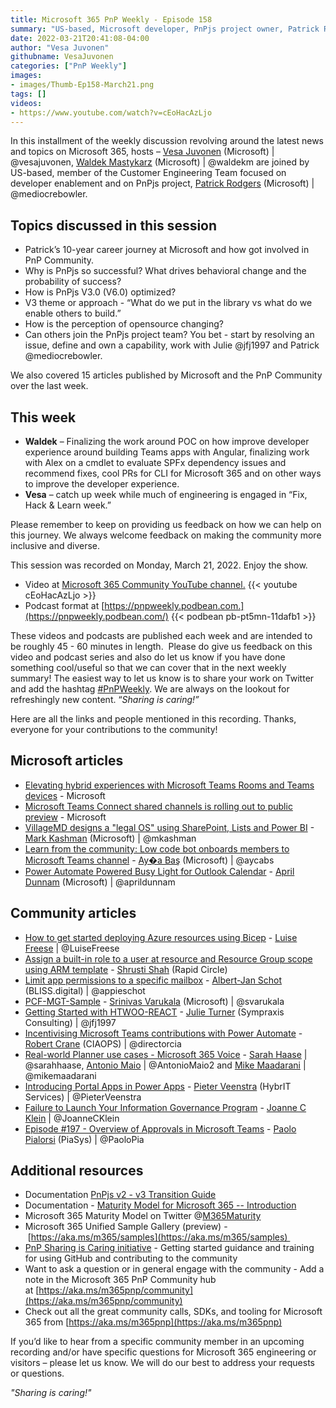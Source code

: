 ```yaml
---
title: Microsoft 365 PnP Weekly - Episode 158
summary: "US-based, Microsoft developer, PnPjs project owner, Patrick Rodgers, joins Vesa Juvonen and Waldek Mastykarz to discuss PnPjs V3.0 - design theme, optimizations, behavioral change needed to drive project success and more.  Reviewed 15 articles from Microsoft and Community."
date: 2022-03-21T20:41:08-04:00
author: "Vesa Juvonen"
githubname: VesaJuvonen
categories: ["PnP Weekly"]
images:
- images/Thumb-Ep158-March21.png
tags: []
videos:
- https://www.youtube.com/watch?v=cEoHacAzLjo
---
```





In this installment of the weekly discussion revolving around the latest news and topics on Microsoft 365, hosts – [Vesa Juvonen](https://twitter.com/vesajuvonen) (Microsoft) | @vesajuvonen, [Waldek Mastykarz](https://twitter.com/waldekm) (Microsoft) | @waldekm are joined by US-based, member of the Customer Engineering Team focused on developer enablement and on PnPjs project, [Patrick Rodgers](http://twitter.com/mediocrebowler) (Microsoft) | @mediocrebowler.

## Topics discussed in this session

- 	Patrick’s 10-year career journey at Microsoft and how got involved in PnP Community.
- 	Why is PnPjs so successful?   What drives behavioral change and the probability of success?   
- 	How is PnPjs V3.0 (V6.0) optimized? 
- 	V3 theme or approach - “What do we put in the library vs what do we enable others to build.”
- 	How is the perception of opensource changing? 
- 	Can others join the PnPjs project team?   You bet - start by resolving an issue, define and own a capability, work with Julie @jfj1997 and Patrick @mediocrebowler.  


We also covered 15 articles published by Microsoft and the PnP Community over the last week. 

## This week

-   **Waldek** – Finalizing the work around POC on how improve developer experience around building Teams apps with Angular, finalizing work with Alex on a cmdlet to evaluate SPFx dependency issues and recommend fixes, cool PRs for CLI for Microsoft 365 and on other ways to improve the developer experience.  
-   **Vesa** – catch up week while much of engineering is engaged in “Fix, Hack & Learn week.”   

Please remember to keep on providing us feedback on how we can help on this journey. We always welcome feedback on making the community more inclusive and diverse.

This session was recorded on Monday, March 21, 2022.   Enjoy the show.  

*   Video at [Microsoft 365 Community YouTube channel.](https://aka.ms/m365pnp-videos)
    {{< youtube cEoHacAzLjo >}}
*   Podcast format at [https://pnpweekly.podbean.com.](https://pnpweekly.podbean.com/) 
    {{< podbean pb-pt5mn-11dafb1 >}}

These videos and podcasts are published each week and are intended to be roughly 45 - 60 minutes in length.  Please do give us feedback on this video and podcast series and also do let us know if you have done something cool/useful so that we can cover that in the next weekly summary! The easiest way to let us know is to share your work on Twitter and add the hashtag [#PnPWeekly](https://twitter.com/search?q=%23pnpweekly). We are always on the lookout for refreshingly new content. “_Sharing is caring!”_ 

Here are all the links and people mentioned in this recording. Thanks, everyone for your contributions to the community!

## Microsoft articles

-   [Elevating hybrid experiences with Microsoft Teams Rooms and Teams devices](https://techcommunity.microsoft.com/t5/microsoft-teams-blog/elevating-hybrid-experiences-with-microsoft-teams-rooms-and/ba-p/3248014) - Microsoft
-   [Microsoft Teams Connect shared channels is rolling out to public preview](https://techcommunity.microsoft.com/t5/microsoft-teams-blog/microsoft-teams-connect-shared-channels-is-rolling-out-to-public/ba-p/3252901) - Microsoft
-   [VillageMD designs a "legal OS" using SharePoint, Lists and Power BI](https://techcommunity.microsoft.com/t5/microsoft-sharepoint-blog/villagemd-designs-a-quot-legal-os-quot-using-sharepoint-lists/ba-p/3259410) - [Mark Kashman](https://twitter.com/mkashman) (Microsoft) | @mkashman
-   [Learn from the community: Low code bot onboards members to Microsoft Teams channel](https://devblogs.microsoft.com/microsoft365dev/learn-from-the-community-low-code-bot-onboards-members-to-microsoft-teams-channel/) - [Ay�a Baş](https://twitter.com/aycabs) (Microsoft) | @aycabs
-   [Power Automate Powered Busy Light for Outlook Calendar](https://www.youtube.com/watch?v=pv650wWRBm8) - [April Dunnam](https://twitter.com/aprildunnam) (Microsoft) | @aprildunnam

## Community articles

-   [How to get started deploying Azure resources using Bicep](https://techcommunity.microsoft.com/t5/microsoft-365-pnp-blog/how-to-get-started-deploying-azure-resources-using-bicep/ba-p/3262365) - [Luise Freese](https://twitter.com/LuiseFreese) | @LuiseFreese
-   [Assign a built-in role to a user at resource and Resource Group scope using ARM template](https://techcommunity.microsoft.com/t5/microsoft-365-pnp-blog/assign-a-built-in-role-to-a-user-at-resource-and-resource-group/ba-p/3260803) - [Shrusti Shah](https://techcommunity.microsoft.com/t5/user/viewprofilepage/user-id/1278704) (Rapid Circle)
-   [Limit app permissions to a specific mailbox](https://www.cloudappie.nl/limit-app-permissions-specific-mailbox/) - [Albert-Jan Schot](https://twitter.com/appieschot) (BLISS.digital) | @appieschot
-   [PCF-MGT-Sample](https://github.com/svarukala/PCF-MGT-Sample) - [Srinivas Varukala](https://twitter.com/svarukala) (Microsoft) | @svarukala
-   [Getting Started with HTWOO-REACT](https://lab.n8d.studio/htwoo/htwoo-react/?path=/story/introduction-getting-started--page) - [Julie Turner](https://twitter.com/jfj1997) (Sympraxis Consulting) | @jfj1997
-   [Incentivising Microsoft Teams contributions with Power Automate](https://regarding365.com/incentivising-microsoft-teams-contributions-with-power-automate-2ee9c16e403d) - [Robert Crane](https://twitter.com/directorcia) (CIAOPS) | @directorcia
-   [Real-world Planner use cases - Microsoft 365 Voice](https://regarding365.com/real-world-planner-use-cases-ce37e66afcf9) - [Sarah Haase](https://twitter.com/sarahhaase) | @sarahhaase, [Antonio Maio](https://twitter.com/AntonioMaio2) | @AntonioMaio2 and [Mike Maadarani](https://twitter.com/mikemaadarani) | @mikemaadarani
-   [Introducing Portal Apps in Power Apps](https://sharepains.com/2022/03/15/introducing-portal-apps-in-power-apps/) - [Pieter Veenstra](https://twitter.com/PieterVeenstra) (HybrIT Services) | @PieterVeenstra
-   [Failure to Launch Your Information Governance Program](https://joannecklein.com/2022/03/17/failure-to-launch-your-information-governance-program/) - [Joanne C Klein](https://twitter.com/JoanneCKlein) | @JoanneCKlein
-   [Episode #197 - Overview of Approvals in Microsoft Teams](https://www.youtube.com/watch?v=d_oQVJM9wAs) - [Paolo Pialorsi](https://twitter.com/PaoloPia) (PiaSys) | @PaoloPia

## Additional resources

-   Documentation [PnPjs v2 - v3 Transition Guide](https://pnp.github.io/pnpjs/transition-guide/)
-   Documentation - [Maturity Model for Microsoft 365 -- Introduction](https://docs.microsoft.com/microsoft-365/community/microsoft365-maturity-model--intro)
-   Microsoft 365 Maturity Model on Twitter @[M365Maturity](https://twitter.com/M365Maturity)
-   Microsoft 365 Unified Sample Gallery (preview) - [https://aka.ms/m365/samples](https://aka.ms/m365/samples) 
-   [PnP Sharing is Caring initiative](https://aka.ms/sharing-is-caring) - Getting started guidance and training for using GitHub and contributing to the community
-   Want to ask a question or in general engage with the community - Add a note in the Microsoft 365 PnP Community hub at [https://aka.ms/m365pnp/community](https://aka.ms/m365pnp/community)
-   Check out all the great community calls, SDKs, and tooling for Microsoft 365 from [https://aka.ms/m365pnp](https://aka.ms/m365pnp)


If you’d like to hear from a specific community member in an upcoming recording and/or have specific questions for Microsoft 365 engineering or visitors – please let us know. We will do our best to address your requests or questions.

_"Sharing is caring!"_ 
